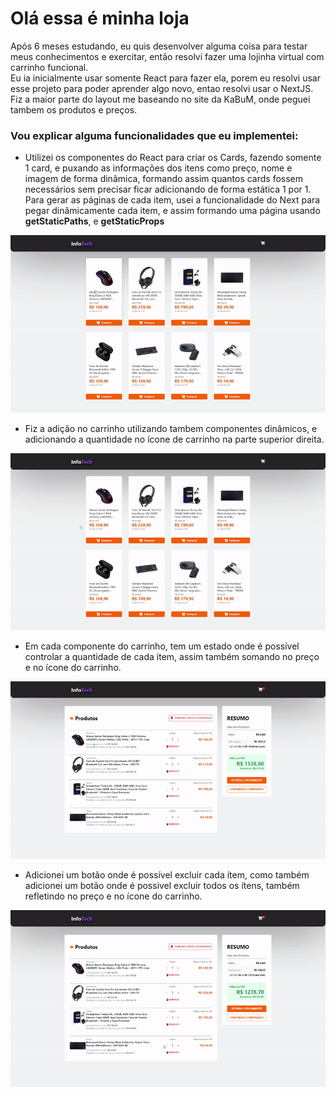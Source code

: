 # Olá essa é minha loja

Após 6 meses estudando, eu quis desenvolver alguma coisa para testar meus conhecimentos e exercitar, então resolvi fazer uma lojinha virtual com carrinho funcional.<br>
Eu ia inicialmente usar somente React para fazer ela, porem eu resolvi usar esse projeto para poder aprender algo novo, entao resolvi usar o NextJS.<br>
Fiz a maior parte do layout me baseando no site da KaBuM, onde peguei tambem os produtos e preços.

### Vou explicar alguma funcionalidades que eu implementei:

* Utilizei os componentes do React para criar os Cards, fazendo somente 1 card, e puxando as informações dos itens como preço, nome e imagem de forma dinâmica, formando assim quantos cards fossem necessários sem precisar ficar adicionando de forma estática 1 por 1. <br>
Para gerar as páginas de cada item, usei a funcionalidade do Next para pegar dinâmicamente cada item, e assim formando uma página usando <b>getStaticPaths</b>, e <b>getStaticProps</b>

<p aling="center">
  <img src="/public/assets/images/toReadme/1.gif"> 
</p>

* Fiz a adição no carrinho utilizando tambem componentes dinâmicos, e adicionando a quantidade no ícone de carrinho na parte superior direita.

<p aling="center">
  <img src="/public/assets/images/toReadme/2.gif"> 
</p>

* Em cada componente do carrinho, tem um estado onde é possível controlar a quantidade de cada item, assim também somando no preço e no ícone do carrinho.

<p aling="center">
  <img src="/public/assets/images/toReadme/3.gif"> 
</p>

* Adicionei um botão onde é possível excluir cada ítem, como também adicionei um botão onde é possivel excluir todos os ítens, também refletindo no preço e no ícone do carrinho.

<p aling="center">
  <img src="/public/assets/images/toReadme/4.gif"> 
</p>
